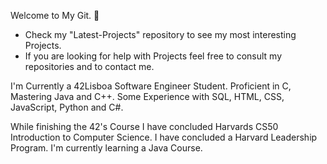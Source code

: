 Welcome to My Git. 👋

 - Check my "Latest-Projects" repository to see my most interesting Projects.
 - If you are looking for help with Projects feel free to consult my repositories and to contact me.
 
  I'm Currently a 42Lisboa Software Engineer Student. Proficient in C, Mastering Java and C++. Some Experience with SQL, HTML, CSS, JavaScript, Python and C#.
  
  While finishing the 42's Course I have concluded Harvards CS50 Introduction to Computer Science.
  I have concluded a Harvard Leadership Program.
  I'm currently learning a Java Course.
